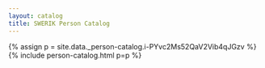 ```yaml
---
layout: catalog
title: SWERIK Person Catalog
---
```

{% assign p = site.data._person-catalog.i-PYvc2Ms52QaV2Vib4qJGzv %}
{% include person-catalog.html p=p %}

